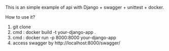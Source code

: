 This is an simple example of api with Django + swagger + unittest + docker.

How to use it?

1. git clone
2. cmd : docker build -t your-django-app .
3. cmd : docker run -p 8000:8000 your-django-app
4. access swagger by http://localhost:8000/swagger/


